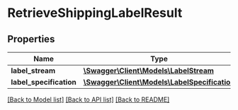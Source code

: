 # RetrieveShippingLabelResult

## Properties

Name | Type | Description | Notes
------------ | ------------- | ------------- | -------------
**label_stream** | [**\Swagger\Client\Models\LabelStream**](LabelStream.md) |  |
**label_specification** | [**\Swagger\Client\Models\LabelSpecification**](LabelSpecification.md) |  |

[[Back to Model list]](../../README.md#documentation-for-models) [[Back to API list]](../../README.md#documentation-for-api-endpoints) [[Back to README]](../../README.md)

